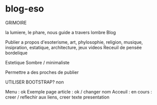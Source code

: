 # blog-eso
GRIMOIRE

la lumiere, le phare, nous guide a travers lombre
Blog

Publier a propos d'esoterisme, art, phylosophie, religion, musique, insipration, estatique, architecture, jeux videos 
    Receuil de pensée bordelique

Estetique Sombre / minimaliste
    
Permettre a des proches de publier

UTILISER BOOTSTRAP? non

Menu : ok
Exemple page article : ok / changer nom
Acceuil  : en cours : creer / reflechir aux liens, creer texte presentation